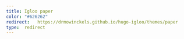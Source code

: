 ```yaml
---
title: Igloo paper
color: "#626262"
redirect:   https://drmowinckels.github.io/hugo-igloo/themes/paper
type:  redirect
---
```

